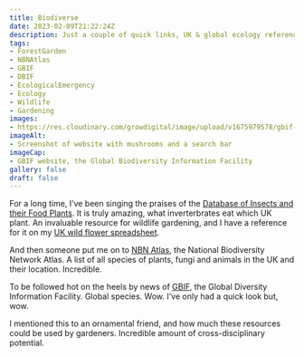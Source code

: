 ```yaml
---
title: Biodiverse
date: 2023-02-09T21:22:24Z
description: Just a couple of quick links, UK & global ecology references
tags: 
- ForestGarden
- NBNAtlas
- GBIF
- DBIF
- EcologicalEmergency
- Ecology
- Wildlife
- Gardening
images: 
- https://res.cloudinary.com/growdigital/image/upload/v1675979578/gbif-website-screenshot.jpg
imageAlt:
- Screenshot of website with mushrooms and a search bar
imageCap:
- GBIF website, the Global Biodiversity Information Facility
gallery: false
draft: false
---
```


For a long time, I’ve been singing the praises of the [Database of Insects and their Food Plants](http://dbif.brc.ac.uk/hosts.aspx). It is truly amazing, what inverterbrates eat which UK plant. An invaluable resource for wildlife gardening, and I have a reference for it on my [UK wild flower spreadsheet](https://bit.ly/garden-wild-spreadsheet).

And then someone put me on to [NBN Atlas](https://nbnatlas.org/), the National Biodiversity Network Atlas. A list of all species of plants, fungi and animals in the UK and their location. Incredible.

To be followed hot on the heels by news of [GBIF](https://www.gbif.org/), the Global Diversity Information Facility. Global species. Wow. I’ve only had a quick look but, wow.

I mentioned this to an ornamental friend, and how much these resources could be used by gardeners. Incredible amount of cross-disciplinary potential.
